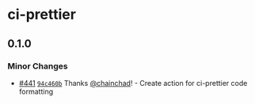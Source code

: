 # ci-prettier

## 0.1.0

### Minor Changes

- [#441](https://github.com/smartcontractkit/.github/pull/441)
  [`94c460b`](https://github.com/smartcontractkit/.github/commit/94c460b8be96b81454fa88d2897d229557c2f07c)
  Thanks [@chainchad](https://github.com/chainchad)! - Create action for
  ci-prettier code formatting
